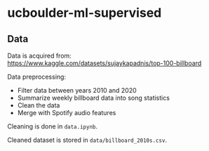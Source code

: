 # ucboulder-ml-supervised

## Data

Data is acquired from:
https://www.kaggle.com/datasets/sujaykapadnis/top-100-billboard

Data preprocessing:
- Filter data between years 2010 and 2020
- Summarize weekly billboard data into song statistics
- Clean the data
- Merge with Spotify audio features

Cleaning is done in `data.ipynb`.

Cleaned dataset is stored in `data/billboard_2010s.csv`.
